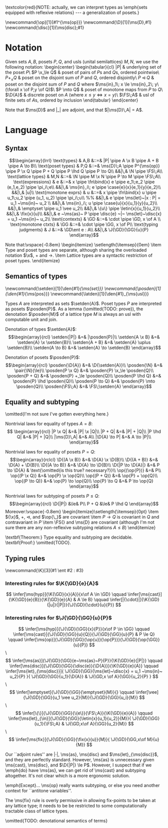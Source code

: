 \textcolor{red}{NOTE: actually, we can interpret types as \emph{sets equipped
    with reflexive relations} --- a generalization of posets.}

\newcommand{\op}[1]{#1^{\ms{op}}}
\newcommand{\D}[1]{\ms{D}\,#1}
\newcommand{\disc}[1]{\ms{disc}\;#1}

# Notation

Given sets $A,B$, posets $P,Q$, and usls (unital semilattices) $M,N$, we use the
following notation:
\begin{center}
  \begin{tabular}{cl}
    $|P|$ & underlying set of the poset $P$\\
    $P \x_\le Q$ & poset of pairs of $P$s and $Q$s, ordered pointwise\\
    $P +_\le Q$ & poset on the disjoint sum of $P$ and $Q$, ordered disjointly\\
    $P \lhd Q$ & poset on the disjoint sum of $P$ and $Q$ where
    $\ms{in}_1\; x \le \ms{in}_2\; y\ (\forall x \of P,y \of Q)$\\
    $P \mto Q$ & poset of monotone maps from $P$ to $Q$\\
    $\D{A}$ & discrete poset on $A$ (where $x \le y \iff x = y$)\\
    $\FS\;A$ & usl of finite sets of $A$s, ordered by inclusion
  \end{tabular}
\end{center}

Note that $\ms{D}$ and $|\_|$ are adjoint, and that $|\ms{D}\,A| = A$.

# Language

## Syntax

$$\begin{array}{lrrl}
\text{types} & A,B
&::=& |P| \pipe A \x B \pipe A + B \pipe A \to B\\
\text{poset types} & P,Q
&::=& \ms{D}\;A \pipe P^{\ms{op}}
\pipe P \x Q \pipe P + Q \pipe P \lhd Q \pipe P \to Q\\
&&|\,& \N \pipe \FS\;A\\
\text{lattice types} & M,N
&::=& \N \pipe M \x N \pipe P \to M \pipe \FS\;A\\
\text{expressions} & e
&::=& x \pipe \fn\bind{x} e \pipe e_1\;e_2
\pipe (e_1,e_2) \pipe \pi_i\;e\\
&&|\,& \ms{in}_i\; e \pipe \case{e}{x}{e_1}{y}{e_2}\\
&&|\,& |u|\\
\text{monotone exprs} & u
&::=& x \pipe \fn\bind{x} u \pipe u_1\;u_2 \pipe (u_1, u_2) \pipe \pi_i\;u\\
%% &&|\,& e \pipe \ms{let}~|x : P| = u_1 ~\ms{in}~ u_2 \\
&&|\,& \ms{in}_i\; u \pipe \case{u}{x}{u_1}{y}{u_2}\\
&&|\,& \emptyset \pipe u_1 \vee u_2\\
&&|\,& \{u\} \pipe \letin{x}{u_1}{u_2}\\
&&|\,& \fix{x}{u}\\
&&|\,& e ~\ms{as}~ P
\pipe \disc{e} ~|~ \ms{let}~\disc{x} = u_1 ~\ms{in}~ u_2\\
\text{contexts} & \GD &::=& \cdot \pipe \GD, x \of A \\
\text{monotone ctxts} & \GG &::=& \cdot \pipe \GG, x \of P\\
\text{typing judgments} & J &::=& \GD\ent e : A\\
&&|\,& \J{\GD}{\GG}{u}{P}
\end{array}$$

Note that:\vspace{-0.8em}
\begin{itemize}
  \setlength{\itemsep}{0em}
\item Type and poset types are separate, although sharing the overloaded
  notation $\x$, $+$ and $\to$.
\item Lattice types are a syntactic restriction of poset types.
\end{itemize}

## Semantics of types

\newcommand{\setden}[1]{\den{#1}_{\ms{set}}}
\newcommand{\posden}[1]{\den{#1}_{\ms{pos}}}
\newcommand{\latden}[1]{\den{#1}_{\ms{usl}}}

Types $A$ are interpreted as sets $\setden{A}$. Poset types $P$ are interpreted
as posets $\posden{P}$. As a lemma (\omitted{TODO: prove}), the denotation
$\posden{M}$ of a lattice type $M$ is always an usl with computable unit and
join.

Denotation of types $\setden{A}$:
$$\begin{array}{rcl}
  \setden{|P|} &=& |\posden{P}|\\
  \setden{A \x B} &=& \setden{A} \x \setden{B}\\
  \setden{A + B} &=& \setden{A} \uplus \setden{B}\\
  \setden{A \to B} &=& \setden{A} \to \setden{B}
\end{array}$$

Denotation of posets $\posden{P}$:
$$\begin{array}{rcl}
  \posden{\D{A}} &=& \D{\setden{A}}\\
  \posden{\N} &=& \pair{\N}{\le}\\
  \posden{P \x Q} &=& \posden{P} \x_\le \posden{Q}\\
  \posden{P + Q} &=& \posden{P} +_\le \posden{Q}\\
  \posden{P \lhd Q} &=& \posden{P} \lhd \posden{Q}\\
  \posden{P \to Q} &=& \posden{P} \mto \posden{Q}\\
  \posden{\FS\;A} &=& \FS\;\setden{A}
\end{array}$$

## Equality and subtyping

\omitted{I'm not sure I've gotten everything here.}

Nontrivial laws for equality of types $A = B$:
$$
\begin{array}{rcl}
  |P \x Q| &=& |P| \x |Q|\\
  |P + Q| &=& |P| + |Q|\\
  |P \lhd Q| &=& |P| + |Q|\\
  |\ms{D}\,A| &=& A\\
  |\D{A} \to P| &=& A \to |P|\\
\end{array}$$

Nontrivial laws for equality of posets $P = Q$:
$$\begin{array}{rclcl}
  \D{(A \x B)} &=& \D{A} \x \D{B}\\
  \D{(A + B)} &=& \D{A} + \D{B}\\
  \D{(A \to B)} &=& \D{A} \to \D{B}\\
  \D{|P \to \D{A}|} &=& P \to \D{A}
  & \text{\omitted{is this true? necessary?}}\\
  \op{(\op{P})} &=& P\\
  \op{(P \x Q)} &=& \op{P} \x \op{Q}\\
  \op{(P + Q)} &=& \op{P} + \op{Q}\\
  \op{(P \to Q)} &=& \op{P} \to \op{Q}\\
  \op{P} \to Q &=& P \to \op{Q}
\end{array}$$

Nontrivial laws for subtyping of posets $P \le Q$:
$$\begin{array}{rcl}
  \D{|P|} &\le& P\\
  P + Q &\le& P \lhd Q
\end{array}$$
Moreover:\vspace{-0.8em}
\begin{itemize}\setlength{\itemsep}{0pt}
\item ${\x}$, ${+}$, $\lhd$, and $\op{\_}$ are covariant
\item $P \to Q$ is covariant in $Q$ and contravariant in $P$
\item \FS{} and \ms{D} are covariant (although I'm not sure there are any
  non-reflexive subtyping relations $A \le B$)
\end{itemize}

\textbf{Theorem:} Type equality and subtyping are decidable. \textbf{Proof:}
\omitted{TODO}.

## Typing rules
\newcommand{\K}[3]{#1 \ent #2 : #3}

### Interesting rules for $\K{\GD}{e}{A}$

$$
\infer[\ms{hyp}]{\K{\GD}{x}{A}}{x\of A \in \GD} \qquad
\infer[\ms{cast}]{\K{\GD}{e}{B}}{\K{\GD}{e}{A} & A \le B} \qquad
\infer[|{\cdot}|]{\K{\GD}{|u|}{|P|}}{\J{\GD}{\cdot}{u}{P}}
$$

### Interesting rules for $\J{\GD}{\GG}{u}{P}$

$$
\infer[\ms{hyp}]{\J{\GD}{\GG}{x}{P}}{x\of P \in \GG} \qquad
\infer[\ms{cast}]{\J{\GD}{\GG}{u}{Q}}{\J{\GD}{\GG}{u}{P} & P \le Q} \qquad
\infer[\ms{op}]{\J{\GD}{\GG}{\op{u}}{\op{P}}}{\J{\GD}{\op{\GG}}{u}{P}}
$$\ $$
\infer[\ms{as}]{\J{\GD}{\GG}{e~\ms{as}~P}{P}}{\K{\GD}{e}{|P|}} \qquad
\infer[\ms{disc}]{\J{\GD}{\GG}{\disc{e}}{\D{A}}}{\K{\GD}{e}{A}} \qquad
\infer[\ms{let}_{\ms{disc}}]{
  \J{\GD}{\GG}{\ms{let}~\disc{x} = u_1 ~\ms{in}~ u_2}{P}
}{
  \J{\GD}{\GG}{u_1}{\D{A}} &
  \J{\GD,x \of A}{\GG}{u_2}{P}
}
$$\ $$
\infer[\emptyset]{\J{\GD}{\GG}{\emptyset}{M}}{} \qquad
\infer[\vee]{\J{\GD}{\GG}{u_1 \vee u_2}{M}}{\J{\GD}{\GG}{u_i}{M}}
$$\ $$
\infer[\{\}]{\J{\GD}{\GG}{\{e\}}{\FS\;A}}{\K{\GD}{e}{A}} \qquad
\infer[\ms{let}_{\in}]{\J{\GD}{\GG}{\letin{x}{u_1}{u_2}}{M}}{
  \J{\GD}{\GG}{u_1}{\FS\;A} &
  \J{\GD,x\of A}{\GG}{u_2}{M}}
$$\ $$
\infer[\ms{fix}]{\J{\GD}{\GG}{\fix{x}{u}}{M}}{
  \J{\GD}{\GG,x\of M}{u}{M}}
$$

Our ``adjoint rules'' are $|{\cdot}|$, \ms{as}, \ms{disc} and
$\ms{let}_{\ms{disc}}$, and they are perfectly standard. However, \ms{as} is
unnecessary given \ms{cast}, \ms{disc}, and $\D{|P|} \le P$. However, I suspect
that if we \emph{do} have \ms{as}, we can get rid of \ms{cast} and subtyping
altogether. It's not clear which is a more ergonomic solution.

\emph{Except}... \ms{op} really wants subtyping, or else you need another
context for ``antitone variables''.

The \ms{fix} rule is overly permissive in allowing fix-points to be taken at any
lattice type; it needs to be be restricted to some computationally tractable
class of lattice types.

\omitted{TODO: denotational semantics of terms}
